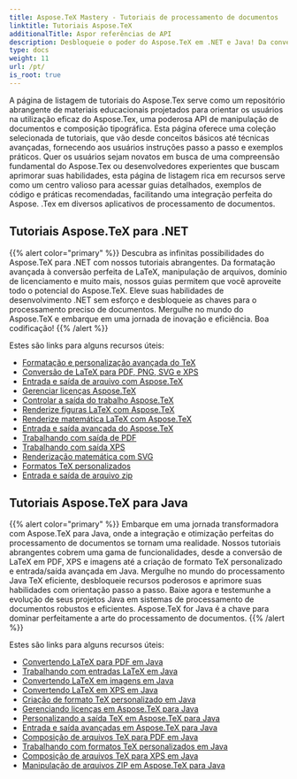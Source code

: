 ```yaml
---
title: Aspose.TeX Mastery - Tutoriais de processamento de documentos
linktitle: Tutoriais Aspose.TeX
additionalTitle: Aspor referências de API
description: Desbloqueie o poder do Aspose.TeX em .NET e Java! Da conversão LaTeX à formatação avançada, estes tutoriais orientam desenvolvedores iniciantes a profissionais. Boa codificação!
type: docs
weight: 11
url: /pt/
is_root: true
---
```


A página de listagem de tutoriais do Aspose.Tex serve como um repositório abrangente de materiais educacionais projetados para orientar os usuários na utilização eficaz do Aspose.Tex, uma poderosa API de manipulação de documentos e composição tipográfica. Esta página oferece uma coleção selecionada de tutoriais, que vão desde conceitos básicos até técnicas avançadas, fornecendo aos usuários instruções passo a passo e exemplos práticos. Quer os usuários sejam novatos em busca de uma compreensão fundamental do Aspose.Tex ou desenvolvedores experientes que buscam aprimorar suas habilidades, esta página de listagem rica em recursos serve como um centro valioso para acessar guias detalhados, exemplos de código e práticas recomendadas, facilitando uma integração perfeita do Aspose. .Tex em diversos aplicativos de processamento de documentos.

## Tutoriais Aspose.TeX para .NET
{{% alert color="primary" %}}
Descubra as infinitas possibilidades do Aspose.TeX para .NET com nossos tutoriais abrangentes. Da formatação avançada à conversão perfeita de LaTeX, manipulação de arquivos, domínio de licenciamento e muito mais, nossos guias permitem que você aproveite todo o potencial do Aspose.TeX. Eleve suas habilidades de desenvolvimento .NET sem esforço e desbloqueie as chaves para o processamento preciso de documentos. Mergulhe no mundo do Aspose.TeX e embarque em uma jornada de inovação e eficiência. Boa codificação!
{{% /alert %}}

Estes são links para alguns recursos úteis:
 
- [Formatação e personalização avançada do TeX](./net/advanced-formatting-and-customization/)
- [Conversão de LaTeX para PDF, PNG, SVG e XPS](./net/latex-conversion/)
- [Entrada e saída de arquivo com Aspose.TeX](./net/file-input-output/)
- [Gerenciar licenças Aspose.TeX](./net/licensing/)
- [Controlar a saída do trabalho Aspose.TeX](./net/job-output/)
- [Renderize figuras LaTeX com Aspose.TeX](./net/render-latex-figures/)
- [Renderize matemática LaTeX com Aspose.TeX](./net/render-latex-math/)
- [Entrada e saída avançada do Aspose.TeX](./net/advanced-io/)
- [Trabalhando com saída de PDF](./net/pdf-output/)
- [Trabalhando com saída XPS](./net/xps-output/)
- [Renderização matemática com SVG](./net/svg-math-rendering/)
- [Formatos TeX personalizados](./net/custom-tex-formats/)
- [Entrada e saída de arquivo zip](./net/zip-file-io/)


## Tutoriais Aspose.TeX para Java
{{% alert color="primary" %}}
Embarque em uma jornada transformadora com Aspose.TeX para Java, onde a integração e otimização perfeitas do processamento de documentos se tornam uma realidade. Nossos tutoriais abrangentes cobrem uma gama de funcionalidades, desde a conversão de LaTeX em PDF, XPS e imagens até a criação de formato TeX personalizado e entrada/saída avançada em Java. Mergulhe no mundo do processamento Java TeX eficiente, desbloqueie recursos poderosos e aprimore suas habilidades com orientação passo a passo. Baixe agora e testemunhe a evolução de seus projetos Java em sistemas de processamento de documentos robustos e eficientes. Aspose.TeX for Java é a chave para dominar perfeitamente a arte do processamento de documentos.
{{% /alert %}}

Estes são links para alguns recursos úteis:

- [Convertendo LaTeX para PDF em Java](./java/converting-lato-pdf/)
- [Trabalhando com entradas LaTeX em Java](./java/working-with-lainputs/)
- [Convertendo LaTeX em imagens em Java](./java/converting-lato-images/)
- [Convertendo LaTeX em XPS em Java](./java/converting-lato-xps/)
- [Criação de formato TeX personalizado em Java](./java/custom-format/)
- [Gerenciando licenças em Aspose.TeX para Java](./java/managing-licenses/)
- [Personalizando a saída TeX em Aspose.TeX para Java](./java/customizing-output/)
- [Entrada e saída avançadas em Aspose.TeX para Java](./java/advanced-io/)
- [Composição de arquivos TeX para PDF em Java](./java/typesetting-tex-to-pdf/)
- [Trabalhando com formatos TeX personalizados em Java](./java/custom-tex-formats/)
- [Composição de arquivos TeX para XPS em Java](./java/typesetting-tex-to-xps/)
- [Manipulação de arquivos ZIP em Aspose.TeX para Java](./java/zip-archives/)
